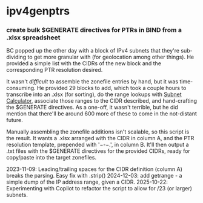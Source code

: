 # ipv4genptrs
### create bulk $GENERATE directives for PTRs in BIND from a .xlsx spreadsheet

BC popped up the other day with a block of IPv4 subnets that they're sub-dividing to get more granular with (for geolocation among other things). He provided a simple list with the CIDRs of the new block and the corresponding PTR resolution desired.

It wasn't _difficult_ to assemble the zonefile entries by hand, but it was time-consuming. He provided 29 blocks to add, which took a couple hours to transcribe into an .xlsx (for sorting), do the range lookups with [Subnet Calculator](https://www.subnet-calculator.com/subnet.php?net_class=A), associate those ranges to the CIDR described, and hand-crafting the $GENERATE directives. As a one-off, it wasn't terrible, but he did mention that there'll be around 600 more of these to come in the not-distant future.

Manually assembling the zonefile additions isn't scalable, so this script is the result. It wants a .xlsx arranged with the CIDR in column A, and the PTR resolution template, prepended with '$-$-$-$.', in column B. It'll then output a .txt files with the $GENERATE directives for the provided CIDRs, ready for copy/paste into the target zonefiles.

2023-11-09: Leading/trailing spaces for the CIDR definition (column A) breaks the parsing. Easy fix with .strip()
2024-12-03: add getrange - a simple dump of the IP address range, given a CIDR.
2025-10-22: Experimenting with Copilot to refactor the script to allow for /23 (or larger) subnets. 
